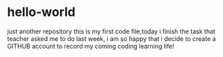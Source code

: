 # hello-world
just another repository
this is my first code file,today i finish the task that teacher asked me to do last week, i am so happy that i decide to create a GITHUB account to record my coming coding learning life!
